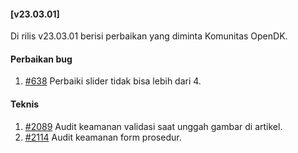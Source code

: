 #### [v23.03.01]

Di rilis v23.03.01 berisi perbaikan yang diminta Komunitas OpenDK.

#### Perbaikan bug

1. [#638](https://github.com/OpenSID/OpenDK/issues/638) Perbaiki slider tidak bisa lebih dari 4.

#### Teknis
1. [#2089](https://github.com/OpenSID/premium/issues/2089) Audit keamanan validasi saat unggah gambar di artikel.
2. [#2114](https://github.com/OpenSID/premium/issues/2114) Audit keamanan form prosedur.
